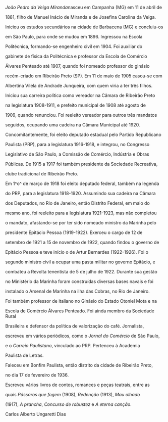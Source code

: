 

*João Pedro da Veiga Miranda*nasceu em Campanha (MG) em 11 de abril de

1881, filho de Manuel Inácio de Miranda e de Josefina Carolina da Veiga.



Iniciou os estudos secundários na cidade de Barbacena (MG) e concluiu-os

em São Paulo, para onde se mudou em 1896. Ingressou na Escola

Politécnica, formando-se engenheiro civil em 1904. Foi auxiliar do

gabinete de física da Politécnica e professor da Escola de Comércio

Álvares Penteado até 1907, quando foi nomeado professor do ginásio

recém-criado em Ribeirão Preto (SP). Em 11 de maio de 1905 casou-se com

Albertina Vilela de Andrade Junqueira, com quem viria a ter três filhos.



Iniciou sua carreira política como vereador na Câmara de Ribeirão Preto

na legislatura 1908-1911, e prefeito municipal de 1908 até agosto de

1909, quando renunciou. Foi reeleito vereador para outros três mandatos

seguidos, ocupando uma cadeira na Câmara Municipal até 1920.

Concomitantemente, foi eleito deputado estadual pelo Partido Republicano

Paulista (PRP), para a legislatura 1916-1918, e integrou, no Congresso

Legislativo de São Paulo, a Comissão de Comércio, Indústria e Obras

Públicas. De 1915 a 1917 foi também presidente da Sociedade Recreativa,

clube tradicional de Ribeirão Preto.



Em 1^o^ de março de 1918 foi eleito deputado federal, também na legenda

do PRP, para a legislatura 1918-1920. Assumindo sua cadeira na Câmara

dos Deputados, no Rio de Janeiro, então Distrito Federal, em maio do

mesmo ano, foi reeleito para a legislatura 1921-1923, mas não completou

o mandato, afastando-se por ter sido nomeado ministro da Marinha pelo

presidente Epitácio Pessoa (1919-1922). Exerceu o cargo de 12 de

setembro de 1921 a 15 de novembro de 1922, quando findou o governo de

Epitácio Pessoa e teve início o de Artur Bernardes (1922-1926). Foi o

segundo ministro civil a ocupar uma pasta militar no governo Epitácio, e

combateu a Revolta tenentista de 5 de julho de 1922. Durante sua gestão

no Ministério da Marinha foram construídas diversas bases navais e foi

instalado o Arsenal de Marinha na ilha das Cobras, no Rio de Janeiro.



Foi também professor de italiano no Ginásio do Estado Otoniel Mota e na

Escola de Comércio Álvares Penteado. Foi ainda membro da Sociedade Rural

Brasileira e defensor da política de valorização do café. Jornalista,

escreveu em vários periódicos, como o *Jornal do Comércio* de São Paulo,

e o *Correio Paulistano*, vinculado ao PRP. Pertenceu à Academia

Paulista de Letras.



Faleceu em Bonfim Paulista, então distrito da cidade de Ribeirão Preto,

no dia 17 de fevereiro de 1936.



Escreveu vários livros de contos, romances e peças teatrais, entre as

quais *Pássaros que fogem* (1908), *Redenção* (1913), *Mau olhado*

(1917), *A prancha*, *Concurso de robustez* e *A eterna canção*.



Carlos Alberto Ungaretti Dias



